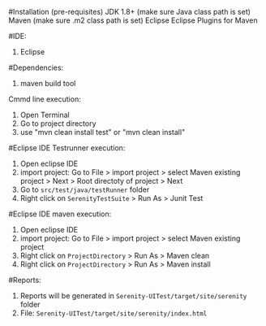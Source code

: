 #Installation (pre-requisites)
JDK 1.8+ (make sure Java class path is set)
Maven (make sure .m2 class path is set)
Eclipse
Eclipse Plugins for Maven

#IDE: 
1. Eclipse

#Dependencies:
1. maven build tool

Cmmd line execution:
1. Open Terminal
2. Go to project directory 
3. use "mvn clean install test"
     or 
       "mvn clean install"
 
 
 
#Eclipse IDE Testrunner execution: 
1. Open eclipse IDE
2. import project: Go to File > import project > select Maven existing project > Next > Root directoty of project > Next
3. Go to `src/test/java/testRunner` folder 
4. Right click on `SerenityTestSuite` > Run As > Junit Test
     
     
#Eclipse IDE maven execution: 
1. Open eclipse IDE
2. import project: Go to File > import project > select Maven existing project
3. Right click on `ProjectDirectory` > Run As > Maven clean
4. Right click on `ProjectDirectory` > Run As > Maven install

#Reports:
1. Reports will be generated in `Serenity-UITest/target/site/serenity` folder
2. File: `Serenity-UITest/target/site/serenity/index.html`



